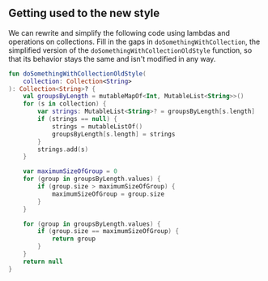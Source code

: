 ## Getting used to the new style

We can rewrite and simplify the following code using lambdas and operations on collections.
Fill in the gaps in `doSomethingWithCollection`,
the simplified version of the `doSomethingWithCollectionOldStyle` function,
so that its behavior stays the same and isn't modified in any way.

```kotlin
fun doSomethingWithCollectionOldStyle(
    collection: Collection<String>
): Collection<String>? {
    val groupsByLength = mutableMapOf<Int, MutableList<String>>()
    for (s in collection) {
        var strings: MutableList<String>? = groupsByLength[s.length]
        if (strings == null) {
            strings = mutableListOf()
            groupsByLength[s.length] = strings
        }
        strings.add(s)
    }

    var maximumSizeOfGroup = 0
    for (group in groupsByLength.values) {
        if (group.size > maximumSizeOfGroup) {
            maximumSizeOfGroup = group.size
        }
    }

    for (group in groupsByLength.values) {
        if (group.size == maximumSizeOfGroup) {
            return group
        }
    }
    return null
}
```
